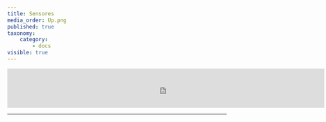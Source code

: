 ```yaml
---
title: Sensores
media_order: Up.png
published: true
taxonomy:
    category:
        - docs
visible: true
---
```


<iframe src="https://rcm-eu.amazon-adsystem.com/e/cm?o=30&amp;p=48&amp;l=ur1&amp;category=informatica&amp;banner=0Q2X8V4AN117VZV7B802&amp;f=ifr&amp;linkID=9496963df2315b21dc5afb4b6b6f58f9&amp;t=domotizarmica-21&amp;tracking_id=domotizarmica-21" width="728" height="90" scrolling="no" border="0" marginwidth="0" style="border:none;" frameborder="0"></iframe>

___